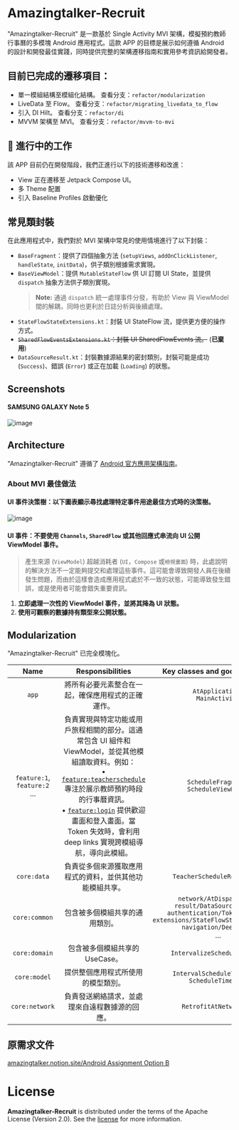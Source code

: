 # Amazingtalker-Recruit

"Amazingtalker-Recruit" 是一款基於 Single Activity MVI 架構，模擬預約教師行事曆的多模塊 Android 應用程式。這款 APP 的目標是展示如何遵循 Android 的設計和開發最佳實踐，同時提供完整的架構遷移指南和實用參考資訊給開發者。

## 目前已完成的遷移項目：

- 單一模組結構至模組化結構。 查看分支：`refactor/modularization`
- LiveData 至 Flow。 查看分支：`refactor/migrating_livedata_to_flow`
- 引入 DI Hilt。 查看分支：`refactor/di`
- MVVM 架構至 MVI。 查看分支：`refactor/mvvm-to-mvi`

## 🚧 進行中的工作

該 APP 目前仍在開發階段，我們正進行以下的技術遷移和改進：

- View 正在遷移至 Jetpack Compose UI。
- 多 Theme 配置
- 引入 Baseline Profiles 啟動優化

## 常見類封裝

在此應用程式中，我們對於 MVI 架構中常見的使用情境進行了以下封裝：

- `BaseFragment`：提供了四個抽象方法 (`setupViews`, `addOnClickListener`, `handleState`, `initData`)，供子類別根據需求實現。
- `BaseViewModel`：提供 `MutableStateFlow` 供 UI 訂閱 UI State，並提供 `dispatch` 抽象方法供子類別實現。
  > **Note:** 通過 `dispatch` 統一處理事件分發，有助於 View 與 ViewModel 間的解耦，同時也更利於日誌分析與後續處理。
- `StateFlowStateExtensions.kt`：封裝 UI StateFlow 流，提供更方便的操作方式。
- ~~`SharedFlowEventsExtensions.kt`：封裝 UI SharedFlowEvents 流。~~ (**已棄用**)
- `DataSourceResult.kt`：封裝數據源結果的密封類別，封裝可能是成功 (`Success`)、錯誤 (`Error`) 或正在加載 (`Loading`) 的狀態。

## Screenshots

#### SAMSUNG GALAXY Note 5
![image](https://github.com/azrael8576/amazingtalker-recruit-android/blob/main/amazingtalker_recruit_android_demo.gif)

## Architecture

"Amazingtalker-Recruit" 遵循了 [Android 官方應用架構指南](https://developer.android.com/topic/architecture)。

### About MVI 最佳做法
####  UI 事件決策樹：以下圖表顯示尋找處理特定事件用途最佳方式時的決策樹。
![image](https://developer.android.com/static/topic/libraries/architecture/images/mad-arch-uievents-tree.png?hl=zh-tw)
#### UI 事件：不要使用   `Channels`, `SharedFlow` 或其他回應式串流向 UI 公開 ViewModel 事件。
>  產生來源 (`ViewModel`) 超越消耗者 (`UI`，`Compose` 或`檢視畫面`) 時，此處說明的解決方法不一定能夠提交和處理這些事件。這可能會導致開發人員在後續發生問題，而由於這樣會造成應用程式處於不一致的狀態，可能導致發生錯誤，或是使用者可能會錯失重要資訊。
1) **立即處理一次性的 ViewModel 事件，並將其降為 UI 狀態。**
2) **使用可觀察的數據持有類型來公開狀態。**

## Modularization

"Amazingtalker-Recruit" 已完全模塊化。

| Name | Responsibilities | Key classes and good examples |
|:----:|:----:|:-----------------:|
| `app` | 將所有必要元素整合在一起，確保應用程式的正確運作。 | `AtApplication,`<br>`MainActivity` |
| `feature:1`,<br>`feature:2`<br>... | 負責實現與特定功能或用戶旅程相關的部分。這通常包含 UI 組件和 ViewModel，並從其他模組讀取資料。例如：<br>• [`feature:teacherschedule`](https://github.com/azrael8576/amazingtalker-recruit/tree/main/feature/teacherschedule) 專注於展示教師預約時段的行事曆資訊。<br>• [`feature:login`](https://github.com/azrael8576/amazingtalker-recruit/tree/main/feature/login) 提供歡迎畫面和登入畫面。當 Token 失效時，會利用 deep links 實現跨模組導航，導向此模組。 | `ScheduleFragment,`<br>`ScheduleViewModel` |
| `core:data` | 負責從多個來源獲取應用程式的資料，並供其他功能模組共享。 | `TeacherScheduleRepository` |
| `core:common` | 包含被多個模組共享的通用類別。 | `network/AtDispatchers,`<br>`result/DataSourceResult,`<br>`authentication/TokenManager,`<br>`extensions/StateFlowStateExtensions,`<br>`navigation/DeepLinks`<br>... |
| `core:domain` | 包含被多個模組共享的 UseCase。 | `IntervalizeScheduleUseCase` |
| `core:model` | 提供整個應用程式所使用的模型類別。 | `IntervalScheduleTimeSlot,`<br>`ScheduleTimeSlot` |
| `core:network` | 負責發送網絡請求，並處理來自遠程數據源的回應。 | `RetrofitAtNetworkApi` |

## 原需求文件

[amazingtalker.notion.site/Android Assignment Option B](https://powerful-cobweb-577.notion.site/Android-Assignment-Option-B-8271343ed7d64dcf9b7ea795aaf59293)

# License

**Amazingtalker-Recruit**  is distributed under the terms of the Apache License (Version 2.0). See the  [license](https://github.com/azrael8576/amazingtalker-recruit/blob/main/LICENSE)  for more information.
